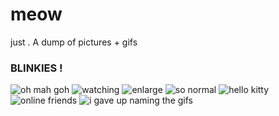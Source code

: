 # meow
just . A dump of pictures + gifs

### BLINKIES !

 ![oh mah goh](https://64.media.tumblr.com/f9e08918dd6c5a2003647f806274b47c/64107bd354cd4629-78/s250x400/e3b6ee522d3ed4eebfe23ea59b09b54254cceab6.gifv) ![watching](https://64.media.tumblr.com/373f20736a3bc35e6723e61c3bab1e7f/166bac6168e4af38-a4/s250x400/6e0cc7b0ab7a3af554396337218be4348f281eae.gifv) ![enlarge](https://64.media.tumblr.com/d2bb9369bd2c44b23964472da19b2a0b/ba7f11e2341c1714-8f/s500x750/a7183a7a3c3feb750de5b050866b821406e2e352.gifv) ![so normal](https://64.media.tumblr.com/162b6b3c8996dca1dd37c65d8d2c35db/ee5fc417313dd853-a2/s400x600/ba5da6c11b4c49f9df4cf8ef912d196f3ef1f97a.gifv) ![hello kitty](https://64.media.tumblr.com/c23af83f037247d5c33a370a8ca49291/b4efadd60ae6c6cc-cf/s250x400/53a241e89a4b569644ec88267593da2cae4e3640.gifv) ![online friends](https://64.media.tumblr.com/3226232d4ad9a8fed1eb91924af87e5f/b4efadd60ae6c6cc-5a/s250x400/a89a7b65cba8a5756ab23102913fcb817e8a1682.gifv) ![i gave up naming the gifs](https://64.media.tumblr.com/a5b6d35bc8b1c89e64033355ccba4b79/b4f54c7f92bc9f3b-f0/s250x400/c0671326c862e8c59b6bfd42252f757be1aeef57.gifv)
